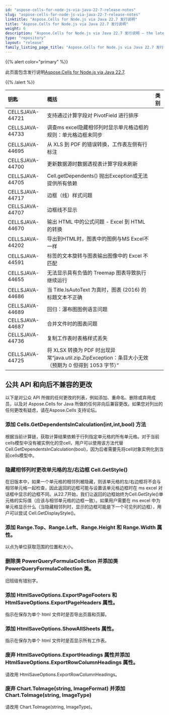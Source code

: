 ```yaml
---
id: "aspose-cells-for-node-js-via-java-22-7-release-notes"
slug: "aspose-cells-for-node-js-via-java-22-7-release-notes"
linktitle: "Aspose.Cells for Node.js via Java 22.7 发行说明"
title: "Aspose.Cells for Node.js via Java 22.7 发行说明"
weight: 6
description: "Aspose.Cells for Node.js via Java 22.7 发行说明 – the latest updates and fixes."
type: "repository"
layout: "release"
family_listing_page_title: "Aspose.Cells for Node.js via Java 22.7 发行说明"
---
```

{{% alert color="primary" %}}

此页面包含发行说明[Aspose.Cells for Node.js via Java 22.7](https://releases.aspose.com/cells/nodejs/new-releases/aspose.cells-for-node.js-via-java-22.7/).

{{% /alert %}}

|**钥匙**|**概括**|**类别**|
|:- |:- |:- |
|CELLSJAVA-44721|支持通过计算字段对 PivotField 进行排序|
|CELLSJAVA-44733|调查ms excel隐藏相邻列时显示单元格边框的规则：单元格边框未同步|
|CELLSJAVA-44695|从 XLS 到 PDF 的错误转换，工作表左侧有行标注|
|CELLSJAVA-44700|更新数据源时数据透视表计算字段未刷新|
|CELLSJAVA-44705|Cell.getDependents() 抛出Exception或无法提供所有依赖|
|CELLSJAVA-44717|边框（线）样式问题|
|CELLSJAVA-44707|边框线不显示|
|CELLSJAVA-44670|输出 HTML 中的公式问题 - Excel 到 HTML 的转换|
|CELLSJAVA-44202|导出到HTML时，图表中的图例与MS Excel不一样|
|CELLSJAVA-44591|标签的文本旋转与图表输出图像中的 Excel 不匹配|
|CELLSJAVA-44655|无法显示具有负值的 Treemap 图表导致执行继续运行|
|CELLSJAVA-44686|当 Title.IsAutoText 为真时，图表 (2016) 的标题文本不正确|
|CELLSJAVA-44689|回归：瀑布图图例语言问题|
|CELLSJAVA-44687|合并文件时的图表问题|
|CELLSJAVA-44736|复制工作表时表格样式丢失|
|CELLSJAVA-44725|将 XLSX 转换为 PDF 时出现异常“java.util.zip.ZipException：条目大小无效（预期为 0 但得到 1053 字节）”|

## **公共 API 和向后不兼容的更改**

以下是对公众 API 所做的任何更改的列表，例如添加、重命名、删除或弃用成员，以及对 Aspose.Cells for Java 所做的任何非向后兼容更改。如果您对列出的任何更改有疑虑，请在Aspose.Cells 支持论坛。

### **添加 Cells.GetDependentsInCalculation(int,int,bool) 方法**

根据当前计算链，获取计算结果依赖于行列指定单元格的所有单元格。对于当前cells模型中没有被实例化的空cell，用户可以使用该方法代替Cell.GetDependentsInCalculation(bool)，因为后者需要先将cell对象实例化到当前cells模型中。

### **隐藏相邻列时更改单元格的左/右边框 Cell.GetStyle()**

在旧版本中，如果一个单元格的相邻列被隐藏，则该单元格的左/右边框将不会与相邻单元格一起检查，因此返回的边框可能与设置该单元格边框时在 ms excel 对话框中显示的边框不同。从22.7开始，我们让返回的边框始终为Cell.GetStyle()单元格的实际值（应该与相邻单元格的边框一致）。如果用户需要在 ms excel 中为单元格显示什么（当隐藏相邻列时，显示的边框可能是下一个可见列的边框），用户可以尝试 Cell.GetDisplayStyle()。

### **添加 Range.Top、Range.Left、Range.Height 和 Range.Width 属性。**

以点为单位获取范围的位置和大小。

### **删除类 PowerQueryFormulaCollction 并添加类 PowerQueryFormulaCollection 类。**

旧班级有错别字。

### **添加 HtmlSaveOptions.ExportPageFooters 和 HtmlSaveOptions.ExportPageHeaders 属性。**

指示在保存为单个 html 文件时是否导出页眉和页脚。

### **添加 HtmlSaveOptions.ShowAllSheets 属性。**

指示在保存为单个 html 文件时是否显示所有工作表。

### **废弃 HtmlSaveOptions.ExportHeadings 属性并添加 HtmlSaveOptions.ExportRowColumnHeadings 属性。**

请改用 HtmlSaveOptions.ExportRowColumnHeadings。

### **废弃 Chart.ToImage(string, ImageFormat) 并添加 Chart.ToImage(string, ImageType)**

请改用 Chart.ToImage(string, ImageType)。
